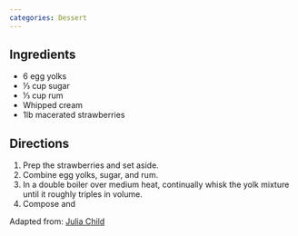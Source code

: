 ```yaml
---
categories: Dessert
---
```


## Ingredients

- 6 egg yolks
- &frac13; cup sugar
- &frac13; cup rum
- Whipped cream
- 1lb macerated strawberries
	
## Directions

1. Prep the strawberries and set aside.
2. Combine egg yolks, sugar, and rum.
3. In a double boiler over medium heat, continually whisk the yolk mixture until it roughly triples in volume.
4. Compose and

Adapted from: [Julia Child](http://www.epicurious.com/recipes/food/views/sabayon-with-strawberries-105472)